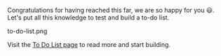 Congratulations for having reached this far, we are
so happy for you 😃. Let's put all this knowledge
to test and build a to-do list.

<image>to-do-list.png</image>

Visit the [To Do List page](https://courses.bigbinaryacademy.com/projects/to-do-list/) to read more and start building.
